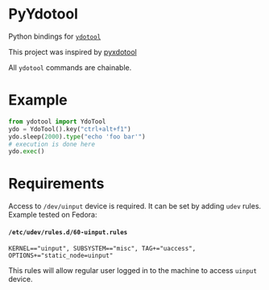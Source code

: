 # PyYdotool

Python bindings for [`ydotool`](https://github.com/ReimuNotMoe/ydotool)

This project was inspired by [pyxdotool](https://github.com/cphyc/pyxdotool)

All `ydotool` commands are chainable.

# Example
```python
from ydotool import YdoTool
ydo = YdoTool().key("ctrl+alt+f1")
ydo.sleep(2000).type("echo 'foo bar'")
# execution is done here
ydo.exec()
```

# Requirements
Access to `/dev/uinput` device is required. It can be set by adding `udev` rules.<br>
Example tested on Fedora:
#### **`/etc/udev/rules.d/60-uinput.rules`**
```shell
KERNEL=="uinput", SUBSYSTEM=="misc", TAG+="uaccess", OPTIONS+="static_node=uinput"
```

This rules will allow regular user logged in to the machine to access `uinput` device. 